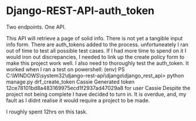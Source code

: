 # Django-REST-API-auth_token
Two endpoints. One API. 

This API will retrieve a page of solid info. 
There is not yet a tangible input info form.
There are auth_tokens added to the process.
unfortuneately I ran out of time to test all possible test cases.
If I had more time to spend on it I would iron out discrepancies, I needed to link up the create policy form to make this project work well.
I also need to thoroughly test the auth_token. It worked when I ran a test on powershell:
(env) PS C:\WINDOWS\system32\django-rest-api\django\django_rest_api> python manage.py drf_create_token Cassie
Generated token 12ce78101bd8a483169975ecd1f2937ad47029a8 for user Cassie
Despite the project not being complete I have decided to turn in. It is overdue, and, my fault as I didnt realise it would require a project to be made.

I roughly spent 12hrs on this task.
